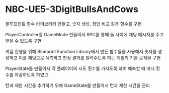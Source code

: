 # NBC-UE5-3DigitBullsAndCows

블루프린트 함수 라이브러리 만들고, 숫자 생성, 정답 비교 같은 함수를 구현

PlayerController랑 GameMode 만들어서 RPC를 통해 둘 사이에 채팅 메시지를 주고 받을 수 있도록 구현

게임 진행을 위해 Blueprint Function Library에서 만든 함수들을 사용해서 숫자를 생성하고 이를 채팅으로 예측하고 판정 결과를 알려주도록 하는 게임의 기본 로직을 구현

PlayerState를 만들어서 각 플레이어의 시도 횟수를 가지도록 하여 예측할 때 마다 횟수를 차감하도록 하였고

턴과 제한 시간을 추가하기 위해 GameState를 만들어서 턴과 제한 시간을 관리
